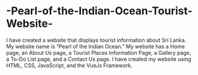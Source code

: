 # -Pearl-of-the-Indian-Ocean-Tourist-Website-
I have created a website that displays tourist information about Sri Lanka. My website name is “Pearl of the Indian Ocean.” My website has a Home page, an About Us page, a Tourist Places Information Page, a Gallery page, a To-Do List page, and a Contact Us page. I have created my website using HTML, CSS, JavaScript, and the VueJs Framework.
